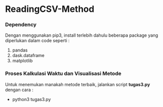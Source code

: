 # ReadingCSV-Method 

### Dependency
Dengan menggunakan pip3, install terlebih dahulu beberapa package yang diperlukan dalam code seperti :
1. pandas
2. dask.dataframe
3. matplotlib

### Proses Kalkulasi Waktu dan Visualisasi Metode
Untuk menemukan manakah metode terbaik, jalankan script <b>tugas3.py</b> dengan cara :
- python3 tugas3.py